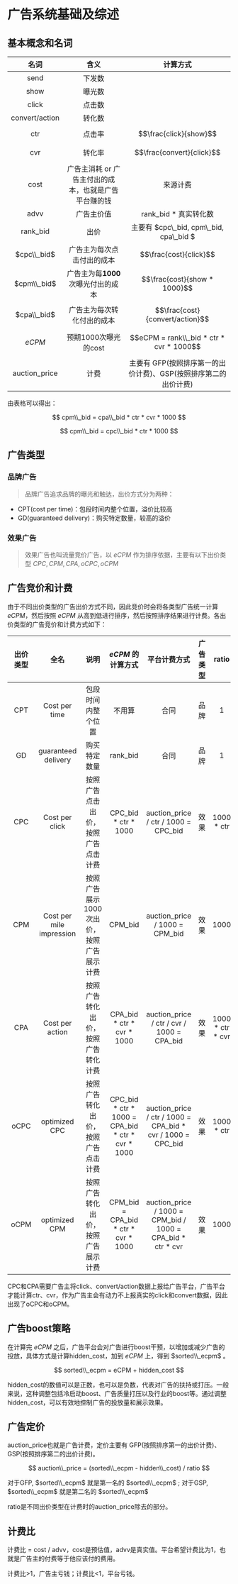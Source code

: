 # 广告系统基础及综述

## 基本概念和名词

| 名词 | 含义 | 计算方式 |
| :----:| :----: | :----: |
| send | 下发数 |  |
| show | 曝光数 |  |
| click | 点击数 |  |
| convert/action | 转化数 |  |
| ctr | 点击率 | $$\frac{click}{show}$$ |
| cvr | 转化率 | $$\frac{convert}{click}$$ |
| cost | 广告主消耗 or 广告主付出的成本，也就是广告平台赚的钱 | 来源计费 |
| advv | 广告主价值 | rank_bid * 真实转化数 |
| rank_bid | 出价 | 主要有 $cpc\\_bid, cpm\\_bid, cpa\\_bid $ |
| $cpc\\_bid$ | 广告主为每次点击付出的成本 |  $$\frac{cost}{click}$$ |
| $cpm\\_bid$ | 广告主为每**1000**次曝光付出的成本 |  $$\frac{cost}{show * 1000}$$ |
| $cpa\\_bid$ | 广告主为每次转化付出的成本 |  $$\frac{cost}{convert/action}$$ |
| $eCPM$ | 预期1000次曝光的cost |  $$eCPM = rank\\_bid * ctr * cvr * 1000$$ |
| auction_price | 计费 | 主要有 GFP(按照排序第一的出价计费)、GSP(按照排序第二的出价计费) |

由表格可以得出：

$$ cpm\\_bid = cpa\\_bid * ctr * cvr * 1000 $$

$$ cpm\\_bid = cpc\\_bid * ctr * 1000 $$

## 广告类型

### 品牌广告
> 品牌广告追求品牌的曝光和触达，出价方式分为两种：
- CPT(cost per time)：包段时间内整个位置，溢价比较高
- GD(guaranteed delivery)：购买特定数量，较高的溢价

### 效果广告
> 效果广告也叫流量竞价广告，以 $eCPM$ 作为排序依据，主要有以下出价类型 $CPC, CPM, CPA, oCPC, oCPM$

## 广告竞价和计费

由于不同出价类型的广告出价方式不同，因此竞价时会将各类型广告统一计算 $eCPM$，然后按照 $eCPM$ 从高到低进行排序，然后按照排序结果进行计费。各出价类型的广告竞价和计费方式如下：

| 出价类型 | 全名 | 说明 | $eCPM$ 的计算方式 | 平台计费方式 | 广告类型 | ratio |
| :----:| :----: | :----: | :----: | :----: | :----: | :----: |
| CPT | Cost per time | 包段时间内整个位置 | 不用算 | 合同 | 品牌 | 1 |
| GD | guaranteed delivery | 购买特定数量 | rank_bid | 合同 | 品牌 | 1 |
| CPC | Cost per click | 按照广告点击出价，按照广告点击计费 | CPC_bid * ctr * 1000 | auction_price / ctr / 1000 = CPC_bid| 效果 | 1000 * ctr |
| CPM | Cost per mile impression | 按照广告展示1000次出价，按照广告展示计费 | CPM_bid | auction_price / 1000 = CPM_bid | 效果 | 1000 |
| CPA | Cost per action | 按照广告转化出价，按照广告转化计费 | CPA_bid * ctr * cvr * 1000 | auction_price / ctr / cvr / 1000 = CPA_bid | 效果 | 1000 * ctr * cvr |
| oCPC | optimized CPC | 按照广告转化出价，按照广告点击计费 | CPC_bid * ctr * 1000 = CPA_bid * ctr * cvr * 1000 | auction_price / ctr / 1000 = CPA_bid * cvr / 1000 = CPC_bid | 效果 | 1000 * ctr |
| oCPM | optimized CPM | 按照广告转化出价，按照广告展示计费 | CPM_bid = CPA_bid * ctr * cvr * 1000 | auction_price / 1000 = CPM_bid / 1000 = CPA_bid * ctr * cvr| 效果 | 1000 |

CPC和CPA需要广告主将click、convert/action数据上报给广告平台，广告平台才能计算ctr、cvr，作为广告主会有动力不上报真实的click和convert数据，因此出现了oCPC和oCPM。

## 广告boost策略

在计算完 $eCPM$ 之后，广告平台会对广告进行boost干预，以增加或减少广告的投放，具体方式是计算hidden_cost，加到 $eCPM$ 上，得到 $sorted\\_ecpm$ 。

$$ sorted\\_ecpm = eCPM + hidden_cost $$ 

hidden_cost的数值可以是正数，也可以是负数，代表对广告的扶持或打压。一般来说，这种调整包括冷启动boost、广告质量打压以及行业的boost等。通过调整hidden_cost，可以有效地控制广告的投放量和展示效果。

## 广告定价
auction_price也就是广告计费，定价主要有 GFP(按照排序第一的出价计费)、GSP(按照排序第二的出价计费)。

$$ auction\\_price = (sorted\\_ecpm - hidden\\_cost) / ratio $$

对于GFP, $sorted\\_ecpm$ 就是第一名的 $sorted\\_ecpm$ ;
对于GSP, $sorted\\_ecpm$ 就是第二名的 $sorted\\_ecpm$

ratio是不同出价类型在计费时的auction_price除去的部分。

## 计费比

计费比 = cost / advv，cost是预估值，advv是真实值。平台希望计费比为1，也就是广告主的付费等于他应该付的费用。

计费比>1，广告主亏钱；计费比<1，平台亏钱。